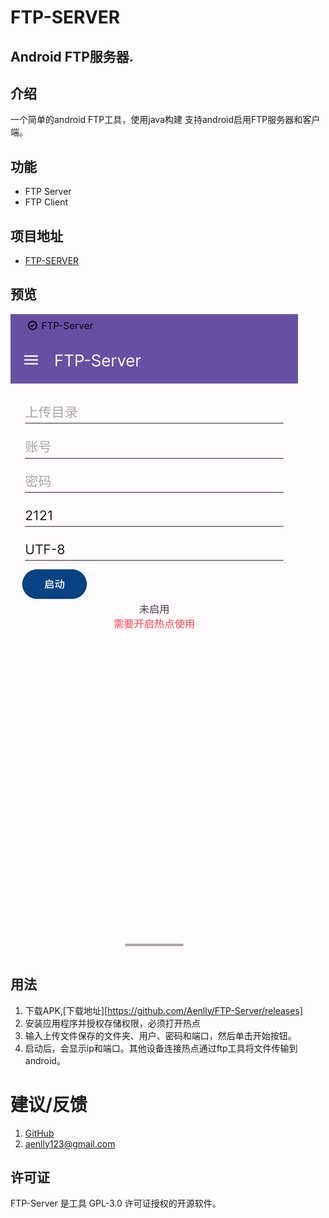 # FTP-SERVER

## Android FTP服务器.

## 介绍

一个简单的android FTP工具，使用java构建 支持android启用FTP服务器和客户端。

## 功能

- FTP Server
- FTP Client

## 项目地址

- [FTP-SERVER](https://github.com/Aenlly/FTP-Server)

## 预览

![img](doc/images/437108E159186633A951C46350A76C6E.png)

## 用法

1. 下载APK,[下载地址][https://github.com/Aenlly/FTP-Server/releases]
2. 安装应用程序并授权存储权限，必须打开热点
3. 输入上传文件保存的文件夹、用户、密码和端口，然后单击开始按钮。
4. 启动后，会显示ip和端口。其他设备连接热点通过ftp工具将文件传输到android。

# 建议/反馈

1. [GitHub](https://github.com/Aenlly/FTP-Server/issues)
2. [aenlly123@gmail.com](aenlly123@gmail.com)

## 许可证

FTP-Server 是工具 GPL-3.0 许可证授权的开源软件。